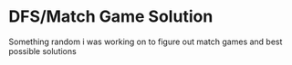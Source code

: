 # DFS/Match Game Solution

Something random i was working on to figure out match games and best possible solutions
